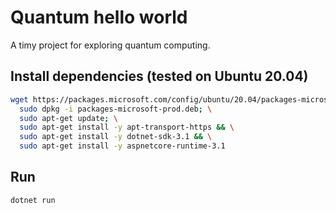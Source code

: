 # Quantum hello world
A timy project for exploring quantum computing.
## Install dependencies (tested on Ubuntu 20.04)
```sh
wget https://packages.microsoft.com/config/ubuntu/20.04/packages-microsoft-prod.deb -O packages-microsoft-prod.deb; \
  sudo dpkg -i packages-microsoft-prod.deb; \
  sudo apt-get update; \
  sudo apt-get install -y apt-transport-https && \
  sudo apt-get install -y dotnet-sdk-3.1 && \
  sudo apt-get install -y aspnetcore-runtime-3.1
```
## Run
```sh
dotnet run
```
